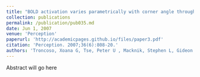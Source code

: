 ```yaml
---
title: "BOLD activation varies parametrically with corner angle throughout human retinotopic cortex."
collection: publications
permalink: /publication/pub035.md
date: Jun 1, 2007
venue: 'Perception'
paperurl: 'http://academicpages.github.io/files/paper3.pdf'
citation: 'Perception. 2007;36(6):808-20.'
authors: 'Troncoso, Xoana G, Tse, Peter U , Macknik, Stephen L, Gideon P. Caplovitz, Hsieh, Paul J, Schlegel, Alex A, Otero-Millan, Jorge, Martinez-Conde, Susana'
---
```

Abstract will go here

